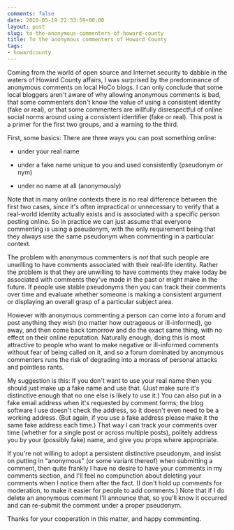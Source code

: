 ```yaml
---
comments: false
date: 2010-05-19 22:33:59+00:00
layout: post
slug: to-the-anonymous-commenters-of-howard-county
title: To the anonymous commenters of Howard County
tags:
- howardcounty
---
```


Coming from the world of open source and Internet security to dabble in the waters of Howard County affairs, I was surprised by the predominance of anonymous comments on local HoCo blogs. I can only conclude that some local bloggers aren't aware of why allowing anonymous comments is bad, that some commenters don't know the value of using a consistent identity (fake or real), or that some commenters are willfully disrespectful of online social norms around using a consistent identifier (fake or real). This post is a primer for the first two groups, and a warning to the third.

First, some basics: There are three ways you can post something online:



	
  * under your real name

	
  * under a fake name unique to you and used consistently (pseudonym or nym)

	
  * under no name at all (anonymously)


Note that in many online contexts there is no real difference between the first two cases, since it's often impractical or unnecessary to verify that a real-world identity actually exists and is associated with a specific person posting online. So in practice we can just assume that everyone commenting is using a pseudonym, with the only requirement being that they always use the same pseudonym when commenting in a particular context.

The problem with anonymous commenters is _not_ that such people are unwilling to have comments associated with their real-life identity. Rather the problem is that they are unwilling to have comments they make today be associated with comments they've made in the past or might make in the future. If people use stable pseudonyms then you can track their comments over time and evaluate whether someone is making a consistent argument or displaying an overall grasp of a particular subject area.

However with anonymous commenting a person can come into a forum and post anything they wish (no matter how outrageous or ill-informed), go away, and then come back tomorrow and do the exact same thing, with no effect on their online reputation. Naturally enough, doing this is most attractive to people who want to make negative or ill-informed comments without fear of being called on it, and so a forum dominated by anonymous commenters runs the risk of degrading into a morass of personal attacks and pointless rants.

My suggestion is this: If you don't want to use your real name then you should just make up a fake name and use that. (Just make sure it's distinctive enough that no one else is likely to use it.) You can also put in a fake email address when it's requested by comment forms; the blog software I use doesn't check the address, so it doesn't even need to be a working address. (But again, if you use a fake address please make it the same fake address each time.) That way I can track your comments over time (whether for a single post or across multiple posts), politely address you by your (possibly fake) name, and give you props where appropriate.

If you're not willing to adopt a persistent distinctive pseudonym, and insist on putting in "anonymous" (or some variant thereof) when submitting a comment, then quite frankly I have no desire to have your comments in my comments section, and I'll feel no compunction about deleting your comments when I notice them after the fact. (I don't hold up comments for moderation, to make it easier for people to add comments.) Note that if I do delete an anonymous comment I'll announce that, so you'll know it occurred and can re-submit the comment under a proper pseudonym.

Thanks for your cooperation in this matter, and happy commenting.

